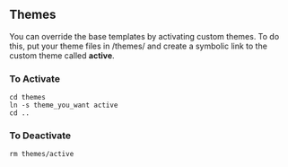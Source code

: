 ## Themes

You can override the base templates by activating custom themes.  To do this,
put your theme files in /themes/ and create a symbolic link to the custom theme
called **active**.  

### To Activate
~~~~
cd themes
ln -s theme_you_want active
cd ..
~~~~

### To Deactivate
~~~~
rm themes/active
~~~~

